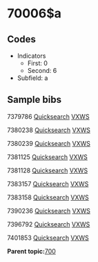 # 70006$a

## Codes

-   Indicators
    -   First: 0
    -   Second: 6
-   Subfield: a

## Sample bibs

7379786 [Quicksearch](https://search.library.yale.edu/catalog/7379786) [VXWS](http://prodorbis.library.yale.edu:7014/vxws/GetHoldingsService?bibId=7379786)

7380238 [Quicksearch](https://search.library.yale.edu/catalog/7380238) [VXWS](http://prodorbis.library.yale.edu:7014/vxws/GetHoldingsService?bibId=7380238)

7380239 [Quicksearch](https://search.library.yale.edu/catalog/7380239) [VXWS](http://prodorbis.library.yale.edu:7014/vxws/GetHoldingsService?bibId=7380239)

7381125 [Quicksearch](https://search.library.yale.edu/catalog/7381125) [VXWS](http://prodorbis.library.yale.edu:7014/vxws/GetHoldingsService?bibId=7381125)

7381128 [Quicksearch](https://search.library.yale.edu/catalog/7381128) [VXWS](http://prodorbis.library.yale.edu:7014/vxws/GetHoldingsService?bibId=7381128)

7383157 [Quicksearch](https://search.library.yale.edu/catalog/7383157) [VXWS](http://prodorbis.library.yale.edu:7014/vxws/GetHoldingsService?bibId=7383157)

7383158 [Quicksearch](https://search.library.yale.edu/catalog/7383158) [VXWS](http://prodorbis.library.yale.edu:7014/vxws/GetHoldingsService?bibId=7383158)

7390236 [Quicksearch](https://search.library.yale.edu/catalog/7390236) [VXWS](http://prodorbis.library.yale.edu:7014/vxws/GetHoldingsService?bibId=7390236)

7396792 [Quicksearch](https://search.library.yale.edu/catalog/7396792) [VXWS](http://prodorbis.library.yale.edu:7014/vxws/GetHoldingsService?bibId=7396792)

7401853 [Quicksearch](https://search.library.yale.edu/catalog/7401853) [VXWS](http://prodorbis.library.yale.edu:7014/vxws/GetHoldingsService?bibId=7401853)

**Parent topic:**[700](../../tags/700/700.md)

